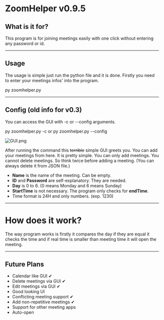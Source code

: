 # ZoomHelper v0.9.5

## What is it for?

This program is for joining meetings easily with one click without entering any password or id.

---
## Usage
The usage is simple just run the python file and it is done. Firstly you need to enter your meetings infos' into the program.

py zoomhelper.py

---
## Config (old info for v0.3)
You can access the GUI with -c or --config arguments.

py zoomhelper.py -c or py zoomhelper.py --config

![GUI.png](https://user-images.githubusercontent.com/72021576/136834720-d2964001-6228-4d82-af5c-c0d59a3aa8f0.png)

After running the command this ~~terrible~~ simple GUI greets you. You can add your meetings from here. It is pretty simple. You can only add meetings. You cannot delete meetings. So think twice before adding a meeting. (You can always delete it from JSON file.)

* **Name** is the name of the meeting. Can be empty.
* **ID** and **Password** are self-explanatory. They are needed.
* **Day** is 0 to 6. (0 means Monday and 6 means Sunday)
* **StartTime** is not necessary. The program only checks for **endTime**.
* Time format is 24H and only numbers. (exp. 1230)

---
# How does it work?
The way program works is firstly it compares the day if they are equal it checks the time and if real time is smaller than meeting time it will open the meeting.

---
## Future Plans
* Calendar like GUI ✔
* Delete meetings via GUI ✔
* Edit meetings via GUI ✔
* Good looking UI
* Conflicting meeting support ✔
* Add non-repetitive meetings ✔
* Support for other meeting apps
* Auto-open
